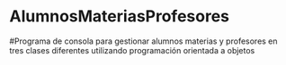# AlumnosMateriasProfesores
#Programa de consola para gestionar alumnos materias y profesores en tres clases diferentes utilizando programación orientada a objetos
